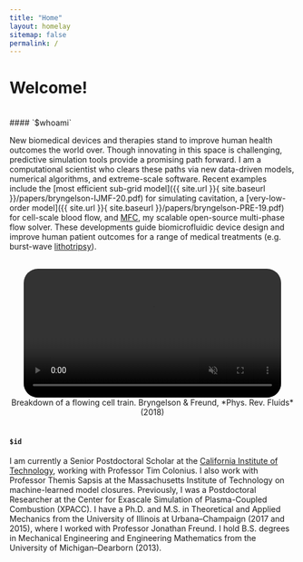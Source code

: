 ```yaml
---
title: "Home"
layout: homelay
sitemap: false
permalink: /
---
```


# Welcome!

<br/>
#### `$whoami`

New biomedical devices and therapies stand to improve human health outcomes the world over.
Though innovating in this space is challenging, predictive simulation tools provide a promising path forward.
I am a computational scientist who clears these paths via new data-driven models, numerical algorithms, and extreme-scale software.
Recent examples include the [most efficient sub-grid model]({{ site.url }}{ site.baseurl }}/papers/bryngelson-IJMF-20.pdf) for simulating cavitation, a [very-low-order model]({{ site.url }}{ site.baseurl }}/papers/bryngelson-PRE-19.pdf) for cell-scale blood flow, and [MFC](https://mfc-caltech.github.io/), my scalable open-source multi-phase flow solver.
These developments guide biomicrofluidic device design and improve human patient outcomes for a range of medical treatments (e.g. burst-wave [lithotripsy](https://www.hopkinsmedicine.org/health/treatment-tests-and-therapies/lithotripsy)).

<br/>

<div class="row" style="text-align:center">
<video controls autoplay muted loop width="90%" style="display:inline-block; border-radius: 25px; border:0px solid #FFF;">
  <source src="{{ site.url }}{{ site.baseurl }}/images/videos/3dtrain_breakdown2.mp4" type="video/mp4">
  Your browser does not support the video tag.
</video>
  Breakdown of a flowing cell train. Bryngelson & Freund, *Phys. Rev. Fluids* (2018)
</div>
<br/>

#### `$id`

I am currently a Senior Postdoctoral Scholar at the [California Institute of Technology](https://www.caltech.edu/), working with Professor Tim Colonius.
I also work with Professor Themis Sapsis at the Massachusetts Institute of Technology on machine-learned model closures.
Previously, I was a Postdoctoral Researcher at the Center for Exascale Simulation of Plasma-Coupled Combustion (XPACC).
I have a Ph.D. and M.S. in Theoretical and Applied Mechanics from the University of Illinois at Urbana–Champaign (2017 and 2015), where I worked with Professor Jonathan Freund.
I hold B.S. degrees in Mechanical Engineering and Engineering Mathematics from the University of Michigan–Dearborn (2013).
